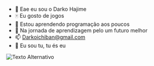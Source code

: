 - 👋 Eae eu sou o Darko Hajime
- 🀄 Eu gosto de jogos 
- 🍃 Estou aprendendo programação aos poucos
- 🌻 Na jornada de aprendizagem pelo um futuro melhor
- 📫 Darkoichiban@gmail.com
- 🍁 Eu sou tu, tu és eu
<img src="https://64.media.tumblr.com/18d126d1b4f958766ee3600c35aa3eba/aa1ee081255d168d-c7/s540x810/a44cdb3a59dca0b4fd3652ce6ae355255455b9c0.gif" alt="Texto Alternativo">
